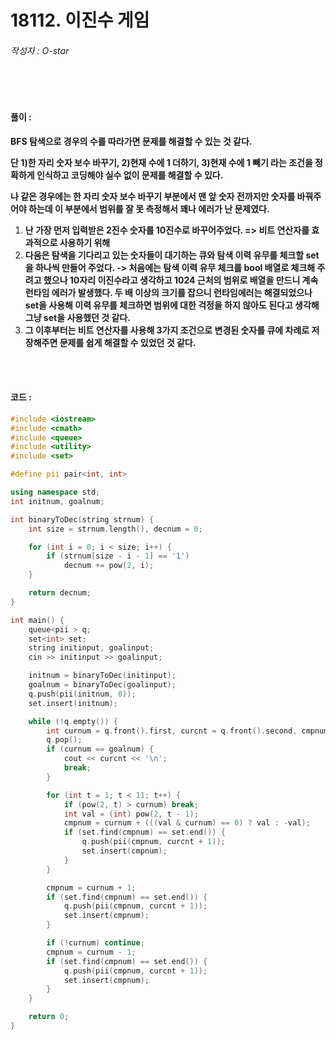 # 18112. 이진수 게임

###### 작성자 : O-star

<br/>

<br/>

#### 풀이 : 

**BFS 탐색으로 경우의 수를 따라가면 문제를 해결할 수 있는 것 같다.**

**단 1)한 자리 숫자 보수 바꾸기, 2)현재 수에 1 더하기, 3)현재 수에 1 빼기 라는 조건을 정확하게 인식하고 코딩해야 실수 없이 문제를 해결할 수 있다.**

**나 같은 경우에는 한 자리 숫자 보수 바꾸기 부분에서 맨 앞 숫자 전까지만 숫자를 바꿔주어야 하는데 이 부분에서 범위를 잘 못 측정해서 꽤나 에러가 난 문제였다.**

1. **난 가장 먼저 입력받은 2진수 숫자를 10진수로 바꾸어주었다. => 비트 연산자를 효과적으로 사용하기 위해**
2. **다음은 탐색을 기다리고 있는 숫자들이 대기하는 큐와 탐색 이력 유무를 체크할 set을 하나씩 만들어 주었다. -> 처음에는 탐색 이력 유무 체크를 bool 배열로 체크해 주려고 했으나 10자리 이진수라고 생각하고 1024 근처의 범위로 배열을 만드니 계속 런타임 에러가 발생했다. 두 배 이상의 크기를 잡으니 런타임에러는 해결되었으나 set을 사용해 이력 유무를 체크하면 범위에 대한 걱정을 하지 않아도 된다고 생각해 그냥 set을 사용했던 것 같다.**
3. **그 이후부터는 비트 연산자를 사용해 3가지 조건으로 변경된 숫자를 큐에 차례로 저장해주면 문제를 쉽게 해결할 수 있었던 것 같다.**

<br/>

<br/>

#### 코드 : 

```c++
#include <iostream>
#include <cmath>
#include <queue>
#include <utility>
#include <set>

#define pii pair<int, int>

using namespace std;
int initnum, goalnum;

int binaryToDec(string strnum) {
    int size = strnum.length(), decnum = 0;

    for (int i = 0; i < size; i++) {
        if (strnum[size - i - 1] == '1')
            decnum += pow(2, i);
    }

    return decnum;
}

int main() {
    queue<pii > q;
    set<int> set;
    string initinput, goalinput;
    cin >> initinput >> goalinput;

    initnum = binaryToDec(initinput);
    goalnum = binaryToDec(goalinput);
    q.push(pii(initnum, 0));
    set.insert(initnum);

    while (!q.empty()) {
        int curnum = q.front().first, curcnt = q.front().second, cmpnum;
        q.pop();
        if (curnum == goalnum) {
            cout << curcnt << '\n';
            break;
        }

        for (int t = 1; t < 11; t++) {
            if (pow(2, t) > curnum) break;
            int val = (int) pow(2, t - 1);
            cmpnum = curnum + (((val & curnum) == 0) ? val : -val);
            if (set.find(cmpnum) == set.end()) {
                q.push(pii(cmpnum, curcnt + 1));
                set.insert(cmpnum);
            }
        }

        cmpnum = curnum + 1;
        if (set.find(cmpnum) == set.end()) {
            q.push(pii(cmpnum, curcnt + 1));
            set.insert(cmpnum);
        }

        if (!curnum) continue;
        cmpnum = curnum - 1;
        if (set.find(cmpnum) == set.end()) {
            q.push(pii(cmpnum, curcnt + 1));
            set.insert(cmpnum);
        }
    }

    return 0;
}
```

